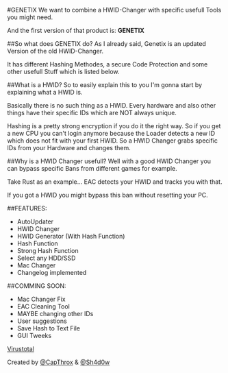 #GENETIX
We want to combine a HWID-Changer with specific usefull Tools you might need. 

And the first version of that product is: **GENETIX**
 
##So what does GENETIX do?
As I already said, Genetix is an updated Version of the old HWID-Changer. 

It has different Hashing Methodes, a secure Code Protection and some other usefull Stuff which is listed below. 
 
##What is a HWID?
So to easily explain this to you I'm gonna start by explaining what a HWID is. 

Basically there is no such thing as a HWID. Every hardware and also other things have their specific IDs which are NOT always unique. 

Hashing is a pretty strong encryption if you do it the right way. So if you get a new CPU you can't login anymore because the Loader
detects a new ID which does not fit with your first HWID.  So a HWID Changer grabs specific IDs from your Hardware and changes them. 
 
 
##Why is a HWID Changer usefull?
Well with a good HWID Changer you can bypass specific Bans from different games for example. 

Take Rust as an example... EAC detects your HWID and tracks you with that. 

If you got a HWID you might bypass this ban without resetting your PC. 

##FEATURES:
- AutoUpdater
- HWID Changer
- HWID Generator (With Hash Function)
- Hash Function
- Strong Hash Function
- Select any HDD/SSD 
- Mac Changer
- Changelog implemented
 
##COMMING SOON:
- Mac Changer Fix
- EAC Cleaning Tool
- MAYBE changing other IDs
- User suggestions
- Save Hash to Text File
- GUI Tweeks

[Virustotal](https://www.virustotal.com/de/file/4c66eb6f78ce0abf476f3f633aa5c1fb5a1ba7b0f6224b32334a5b4e65dec11a/analysis/1473973336/)

Created by [@CapThrox](https://github.com/CapThrox) & [@Sh4d0w](https://github.com/Patrick-DE)
